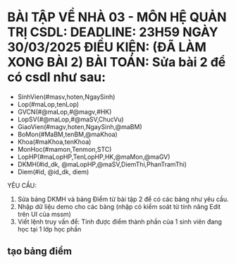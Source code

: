 # BÀI TẬP VỀ NHÀ 03 - MÔN HỆ QUẢN TRỊ CSDL: DEADLINE: 23H59 NGÀY 30/03/2025 ĐIỀU KIỆN: (ĐÃ LÀM XONG BÀI 2) BÀI TOÁN: Sửa bài 2 để có csdl như sau:

+ SinhVien(#masv,hoten,NgaySinh)
+ Lop(#maLop,tenLop)
+ GVCN(#@maLop,#@magv,#HK)
+ LopSV(#@maLop,#@maSV,ChucVu)
+ GiaoVien(#magv,hoten,NgaySinh,@maBM)
+ BoMon(#MaBM,tenBM,@maKhoa)
+ Khoa(#maKhoa,tenKhoa)
+ MonHoc(#mamon,Tenmon,STC)
+ LopHP(#maLopHP,TenLopHP,HK,@maMon,@maGV)
+ DKMH(#id_dk, @maLopHP,@maSV,DiemThi,PhanTramThi)
+ Diem(#id, @id_dk, diem)

YÊU CẦU:

1. Sửa bảng DKMH và bảng Điểm từ bài tập 2 để có các bảng như yêu cầu.
2. Nhập dữ liệu demo cho các bảng (nhập có kiểm soát từ tính năng Edit trên UI của mssm)
3. Viết lệnh truy vấn để: Tính được điểm thành phần của 1 sinh viên đang học tại 1 lớp học phần

## tạo bảng điểm 

